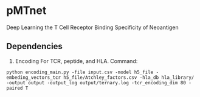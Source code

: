 # pMTnet
Deep Learning the T Cell Receptor Binding Specificity of Neoantigen
## Dependencies

1. Encoding For TCR, peptide, and HLA.
Command:
```
python encoding_main.py -file input.csv -model h5_file -embeding_vectors_tcr h5_file/Atchley_factors.csv -hla_db hla_library/ -output output -output_log output/ternary.log -tcr_encoding_dim 80 -paired T
```
